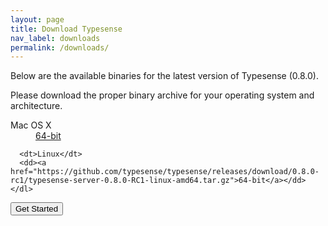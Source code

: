 ```yaml
---
layout: page
title: Download Typesense
nav_label: downloads
permalink: /downloads/
---
```


<div class="row no-gutters">
  <div class="col-md-8">
    <p>Below are the available binaries for the latest version of Typesense (0.8.0).</p>
    <p>Please download the proper binary archive for your operating system and architecture.</p>
    <dl id="release-downloads">
      <dt>Mac OS X</dt>
      <dd><a href="https://github.com/typesense/typesense/releases/download/0.8.0-rc1/typesense-server-0.8.0-RC1-darwin-amd64.tar.gz">64-bit</a></dd>

      <dt>Linux</dt>
      <dd><a href="https://github.com/typesense/typesense/releases/download/0.8.0-rc1/typesense-server-0.8.0-RC1-linux-amd64.tar.gz">64-bit</a></dd>
    </dl>
  </div>
</div>

<div class="row">
  <div class="col-md-8">
    <a href="/docs"><button class="btn btn-success btn-get-started">Get Started</button></a>
  </div>
</div>